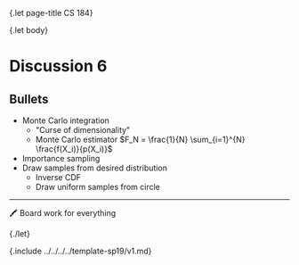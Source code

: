 {.let page-title CS 184}

{.let body}

# Discussion 6

## Bullets

- Monte Carlo integration
    - "Curse of dimensionality"
    - Monte Carlo estimator $F_N = \frac{1}{N} \sum_{i=1}^{N} \frac{f(X_i)}{p(X_i)}$
- Importance sampling
- Draw samples from desired distribution
    - Inverse CDF
    - Draw uniform samples from circle

---

🖍 Board work for everything

{./let}

{.include ../../../../template-sp19/v1.md}
